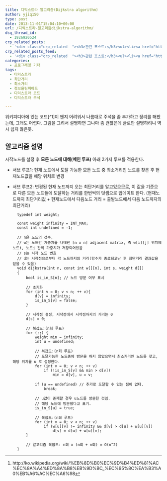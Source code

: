 ```yaml
---
title: 디익스트라 알고리즘(Dijkstra algorithm)
author: yjiq150
type: post
date: 2013-11-01T15:04:10+00:00
url: /디익스트라-알고리즘dijkstra-algorithm/
dsq_thread_id:
  - 1926920524
crp_related_posts:
  - '<div class="crp_related  "><h3>관련 포스트:</h3><ul><li><a href="https://www.letmecompile.com/redis-cluster-sentinel-overview/"     class="post-770"><span class="crp_title">레디스 클러스터, 센티넬 구성 및 동작 방식</span></a></li><li><a href="https://www.letmecompile.com/certificate-file-format-extensions-comparison/"     class="post-792"><span class="crp_title">인증서 파일 형식 및 확장자의 차이점 비교 설명 (Certificate file format&hellip;</span></a></li><li><a href="https://www.letmecompile.com/mysql-innodb-lock-deadlock/"     class="post-763"><span class="crp_title">MySQL InnoDB lock & deadlock 이해하기</span></a></li><li><a href="https://www.letmecompile.com/chrome-extension-with-react/"     class="post-776"><span class="crp_title">크롬 익스텐션 개발 + 리액트 적용하기</span></a></li><li><a href="https://www.letmecompile.com/api-auth-jwt-jwk-explained/"     class="post-800"><span class="crp_title">API 서버 인증을 위한 JWT와 JWK 이해하기</span></a></li></ul><div class="crp_clear"></div></div>'
crp_related_posts_feed:
  - '<div class="crp_related  "><h3>관련 포스트:</h3><ul><li><a href="https://www.letmecompile.com/redis-cluster-sentinel-overview/"     class="post-770"><span class="crp_title">레디스 클러스터, 센티넬 구성 및 동작 방식</span></a></li><li><a href="https://www.letmecompile.com/certificate-file-format-extensions-comparison/"     class="post-792"><span class="crp_title">인증서 파일 형식 및 확장자의 차이점 비교 설명 (Certificate file format&hellip;</span></a></li><li><a href="https://www.letmecompile.com/mysql-innodb-lock-deadlock/"     class="post-763"><span class="crp_title">MySQL InnoDB lock & deadlock 이해하기</span></a></li><li><a href="https://www.letmecompile.com/chrome-extension-with-react/"     class="post-776"><span class="crp_title">크롬 익스텐션 개발 + 리액트 적용하기</span></a></li><li><a href="https://www.letmecompile.com/api-auth-jwt-jwk-explained/"     class="post-800"><span class="crp_title">API 서버 인증을 위한 JWT와 JWK 이해하기</span></a></li></ul><div class="crp_clear"></div></div>'
categories:
  - 프로그래밍 기타
tags:
  - 디익스트라
  - 최단거리
  - 최소거리
  - 정보올림피아드
  - 디익스트라 코드
  - 디익스트라 주석

---
```

위키피디아에 있는 코드[^1]이 왠지 어려워서 나름대로 주석을 좀 추가하고 정리를 해봤는데, 그래도 어렵다. 그림을 그려서 설명하면 그나마 좀 괜찮은데 글로만 설명하려니 역시 쉽지 않은듯.

## 알고리즘 설명

시작노드를 설정 후 **모든 노드에 대해(메인 루프)** 아래 2가지 루프를 적용한다.

  * 서브 루프1: 현재 노드에서 도달 가능한 모든 노드 중 최소거리인 노드를 찾은 후 현재노드값을 해당 위치로 변경
  * 서브 루프2: 변경된 현재 노드까지 오는 최단거리를 알고있으므로, 이 값을 기준으로 다른 모든 노드들에 도달하는 거리를 한번씩의 덧셈으로 업데이트 한다. (현재노드까지 최단거리값 + 현재노드에서 다음노드 거리 = 출발노드에서 다음 노드까지의 최단거리)
    
          typedef int weight;
        
          const weight infinity = INT_MAX;
          const int undefined = -1;
        
          // n은 노드의 갯수,
          // w는 노드간 가중치를 나태낸 [n x n] adjacent matrix, 즉 w[i][j] 위치에 노드i, 노드j 간의 가중치가 저장되어있음
          // s는 시작 노드 번호
          // d는 시작점으로부터 각 노드까지의 거리(함수가 종료되고난 후 최단거리 결과값을 얻을 수 있음)
          void dijkstra(int n, const int w[][n], int s, weight d[])
          {
              bool is_in_S[n]; // 노드 방문 여부 표시
        
              // 초기화
              for (int v = 0; v < n; ++ v){
                  d[v] = infinity;
                  is_in_S[v] = false;
              }
        
              // 시작점 설정, 시작점에서 시작점까지의 거리는 0
              d[s] = 0;
        
              // 복잡도:(n회 루프)
              for (;;) {
                  weight min = infinity;
                  int u = undefined;
        
                  // 복잡도:(n회 루프)
                  // 도달가능한 노드중에 방문을 하지 않았으면서 최소거리인 노드를 찾고, 해당 위치를 u 로 설정한다.
                  for (int v = 0; v < n; ++ v)
                      if (!is_in_S[v] && min > d[v])
                          min = d[v], u = v;
        
                  if (u == undefined) // 추가로 도달할 수 있는 점이 없다.
                      break;
        
                  // u값이 존재할 경우 u노드를 방문한 것임.
                  // 해당 노드에 방문했다고 표기.
                  is_in_S[u] = true;
        
                  // 복잡도:(n회 루프)
                  for (int v = 0; v < n; ++ v)
                      if (w[u][v] != infinity && d[v] > d[u] + w[u][v])
                          d[v] = d[u] + w[u][v];
              }
        
              // 알고리즘 복잡도: n회 x (n회 + n회) = O(n^2)
          }
        

<div class="footnotes">
  <hr />
  
  <ol>
    <li id="fn:1">
      <p>
        http://ko.wikipedia.org/wiki/%EB%8D%B0%EC%9D%B4%ED%81%AC%EC%8A%A4%ED%8A%B8%EB%9D%BC_%EC%95%8C%EA%B3%A0%EB%A6%AC%EC%A6%98<a href="#fnref:1" rev="footnote">&#8617;</a>
      </p>
    </li>
  </ol>
</div>